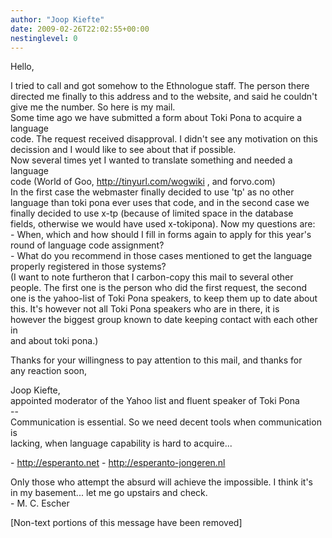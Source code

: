 ```yaml
---
author: "Joop Kiefte"
date: 2009-02-26T22:02:55+00:00
nestinglevel: 0
---
```

Hello,  
  
I tried to call and got somehow to the Ethnologue staff. The person there  
directed me finally to this address and to the website, and said he couldn't  
give me the number. So here is my mail.  
Some time ago we have submitted a form about Toki Pona to acquire a language  
code. The request received disapproval. I didn't see any motivation on this  
decission and I would like to see about that if possible.  
Now several times yet I wanted to translate something and needed a language  
code (World of Goo, http://tinyurl.com/wogwiki , and forvo.com)  
In the first case the webmaster finally decided to use 'tp' as no other  
language than toki pona ever uses that code, and in the second case we  
finally decided to use x-tp (because of limited space in the database  
fields, otherwise we would have used x-tokipona). Now my questions are:  
\- When, which and how should I fill in forms again to apply for this year's  
round of language code assignment?  
\- What do you recommend in those cases mentioned to get the language  
properly registered in those systems?  
(I want to note furtheron that I carbon-copy this mail to several other  
people. The first one is the person who did the first request, the second  
one is the yahoo-list of Toki Pona speakers, to keep them up to date about  
this. It's however not all Toki Pona speakers who are in there, it is  
however the biggest group known to date keeping contact with each other in  
and about toki pona.)  
  
Thanks for your willingness to pay attention to this mail, and thanks for  
any reaction soon,  
  
Joop Kiefte,  
appointed moderator of the Yahoo list and fluent speaker of Toki Pona  
\--  
Communication is essential. So we need decent tools when communication is  
lacking, when language capability is hard to acquire...  
  
\- http://esperanto.net - http://esperanto-jongeren.nl  
  
Only those who attempt the absurd will achieve the impossible. I think it's  
in my basement... let me go upstairs and check.  
\- M. C. Escher  
  
  
\[Non-text portions of this message have been removed\]